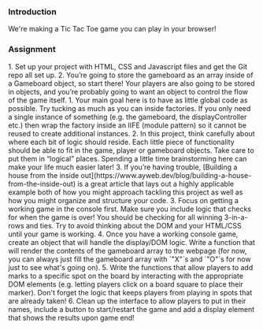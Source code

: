 ### Introduction
We're making a Tic Tac Toe game you can play in your browser!

### Assignment

<div class="lesson-content__panel" markdown="1">
1. Set up your project with HTML, CSS and Javascript files and get the Git repo all set up.
2. You’re going to store the gameboard as an array inside of a Gameboard object, so start there! Your players are also going to be stored in objects, and you’re probably going to want an object to control the flow of the game itself.
   1. Your main goal here is to have as little global code as possible. Try tucking as much as you can inside factories. If you only need a single instance of something (e.g. the gameboard, the displayController etc.) then wrap the factory inside an IIFE (module pattern) so it cannot be reused to create additional instances.
   2. In this project, think carefully about where each bit of logic should reside. Each little piece of functionality should be able to fit in the game, player or gameboard objects. Take care to put them in “logical” places. Spending a little time brainstorming here can make your life much easier later!
   3. If you’re having trouble, [Building a house from the inside out](https://www.ayweb.dev/blog/building-a-house-from-the-inside-out) is a great article that lays out a highly applicable example both of how you might approach tackling this project as well as how you might organize and structure your code.
3. Focus on getting a working game in the console first. Make sure you include logic that checks for when the game is over! You should be checking for all winning 3-in-a-rows and ties. Try to avoid thinking about the DOM and your HTML/CSS until your game is working.
4. Once you have a working console game, create an object that will handle the display/DOM logic. Write a function that will render the contents of the gameboard array to the webpage (for now, you can always just fill the gameboard array with `"X"`s and `"O"`s for now just to see what's going on).
5. Write the functions that allow players to add marks to a specific spot on the board by interacting with the appropriate DOM elements (e.g. letting players click on a board square to place their marker). Don't forget the logic that keeps players from playing in spots that are already taken!
6. Clean up the interface to allow players to put in their names, include a button to start/restart the game and add a display element that shows the results upon game end!
</div>